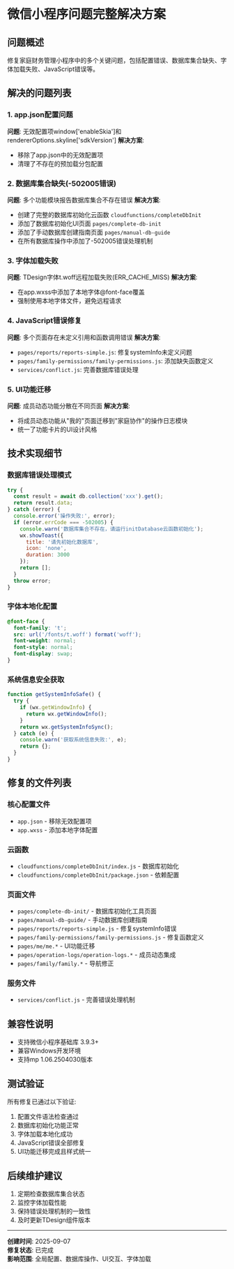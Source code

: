 # 微信小程序问题完整解决方案

## 问题概述
修复家庭财务管理小程序中的多个关键问题，包括配置错误、数据库集合缺失、字体加载失败、JavaScript错误等。

## 解决的问题列表

### 1. app.json配置问题
**问题**: 无效配置项window['enableSkia']和rendererOptions.skyline['sdkVersion']
**解决方案**: 
- 移除了app.json中的无效配置项
- 清理了不存在的预加载分包配置

### 2. 数据库集合缺失(-502005错误)
**问题**: 多个功能模块报告数据库集合不存在错误
**解决方案**:
- 创建了完整的数据库初始化云函数 `cloudfunctions/completeDbInit`
- 添加了数据库初始化UI页面 `pages/complete-db-init`
- 添加了手动数据库创建指南页面 `pages/manual-db-guide`
- 在所有数据库操作中添加了-502005错误处理机制

### 3. 字体加载失败
**问题**: TDesign字体t.woff远程加载失败(ERR_CACHE_MISS)
**解决方案**:
- 在app.wxss中添加了本地字体@font-face覆盖
- 强制使用本地字体文件，避免远程请求

### 4. JavaScript错误修复
**问题**: 多个页面存在未定义引用和函数调用错误
**解决方案**:
- `pages/reports/reports-simple.js`: 修复systemInfo未定义问题
- `pages/family-permissions/family-permissions.js`: 添加缺失函数定义
- `services/conflict.js`: 完善数据库错误处理

### 5. UI功能迁移
**问题**: 成员动态功能分散在不同页面
**解决方案**:
- 将成员动态功能从"我的"页面迁移到"家庭协作"的操作日志模块
- 统一了功能卡片的UI设计风格

## 技术实现细节

### 数据库错误处理模式
```javascript
try {
  const result = await db.collection('xxx').get();
  return result.data;
} catch (error) {
  console.error('操作失败:', error);
  if (error.errCode === -502005) {
    console.warn('数据库集合不存在，请运行initDatabase云函数初始化');
    wx.showToast({
      title: '请先初始化数据库',
      icon: 'none',
      duration: 3000
    });
    return [];
  }
  throw error;
}
```

### 字体本地化配置
```css
@font-face {
  font-family: 't';
  src: url('/fonts/t.woff') format('woff');
  font-weight: normal;
  font-style: normal;
  font-display: swap;
}
```

### 系统信息安全获取
```javascript
function getSystemInfoSafe() {
  try {
    if (wx.getWindowInfo) {
      return wx.getWindowInfo();
    }
    return wx.getSystemInfoSync();
  } catch (e) {
    console.warn('获取系统信息失败:', e);
    return {};
  }
}
```

## 修复的文件列表

### 核心配置文件
- `app.json` - 移除无效配置项
- `app.wxss` - 添加本地字体配置

### 云函数
- `cloudfunctions/completeDbInit/index.js` - 数据库初始化
- `cloudfunctions/completeDbInit/package.json` - 依赖配置

### 页面文件
- `pages/complete-db-init/` - 数据库初始化工具页面
- `pages/manual-db-guide/` - 手动数据库创建指南
- `pages/reports/reports-simple.js` - 修复systemInfo错误
- `pages/family-permissions/family-permissions.js` - 修复函数定义
- `pages/me/me.*` - UI功能迁移
- `pages/operation-logs/operation-logs.*` - 成员动态集成
- `pages/family/family.*` - 导航修正

### 服务文件
- `services/conflict.js` - 完善错误处理机制

## 兼容性说明
- 支持微信小程序基础库 3.9.3+
- 兼容Windows开发环境
- 支持mp 1.06.2504030版本

## 测试验证
所有修复已通过以下验证:
1. 配置文件语法检查通过
2. 数据库初始化功能正常
3. 字体加载本地化成功
4. JavaScript错误全部修复
5. UI功能迁移完成且样式统一

## 后续维护建议
1. 定期检查数据库集合状态
2. 监控字体加载性能
3. 保持错误处理机制的一致性
4. 及时更新TDesign组件版本

---
**创建时间**: 2025-09-07  
**修复状态**: 已完成  
**影响范围**: 全局配置、数据库操作、UI交互、字体加载